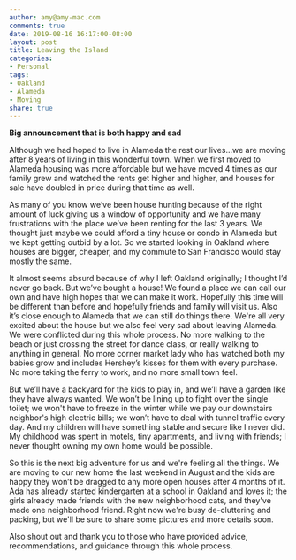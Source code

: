 ```yaml
---
author: amy@amy-mac.com
comments: true
date: 2019-08-16 16:17:00-08:00
layout: post
title: Leaving the Island
categories:
- Personal
tags:
- Oakland
- Alameda
- Moving
share: true
---
```


**Big announcement that is both happy and sad**

Although we had hoped to live in Alameda the rest our lives...we are moving after 8 years of living in this wonderful town. When we first moved to Alameda housing was more affordable but we have moved 4 times as our family grew and watched the rents get higher and higher, and houses for sale have doubled in price during that time as well.

As many of you know we’ve been house hunting because of the right amount of luck giving us a window of opportunity and we have many frustrations with the place we’ve been renting for the last 3 years. We thought just maybe we could afford a tiny house or condo in Alameda but we kept getting outbid by a lot. So we started looking in Oakland where houses are bigger, cheaper, and my commute to San Francisco would stay mostly the same.

It almost seems absurd because of why I left Oakland originally; I thought I’d never go back. But we’ve bought a house! We found a place we can call our own and have high hopes that we can make it work. Hopefully this time will be different than before and hopefully friends and family will visit us. Also it’s close enough to Alameda that we can still do things there. We're all very excited about the house but we also feel very sad about leaving Alameda. We were conflicted during this whole process. No more walking to the beach or just crossing the street for dance class, or really walking to anything in general. No more corner market lady who has watched both my babies grow and includes Hershey’s kisses for them with every purchase. No more taking the ferry to work, and no more small town feel.

But we’ll have a backyard for the kids to play in, and we’ll have a garden like they have always wanted. We won’t be lining up to fight over the single toilet; we won't have to freeze in the winter while we pay our downstairs neighbor's high electric bills; we won’t have to deal with tunnel traffic every day. And my children will have something stable and secure like I never did. My childhood was spent in motels, tiny apartments, and living with friends; I never thought owning my own home would be possible.

So this is the next big adventure for us and we're feeling all the things. We are moving to our new home the last weekend in August and the kids are happy they won’t be dragged to any more open houses after 4 months of it. Ada has already started kindergarten at a school in Oakland and loves it; the girls already made friends with the new neighborhood cats, and they've made one neighborhood friend. Right now we're busy de-cluttering and packing, but we'll be sure to share some pictures and more details soon.

Also shout out and thank you to those who have provided advice, recommendations, and guidance through this whole process.
